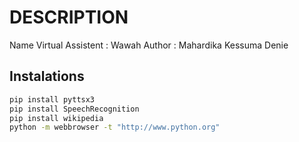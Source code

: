 # DESCRIPTION
Name Virtual Assistent : Wawah
Author : Mahardika Kessuma Denie

## Instalations

```bash
pip install pyttsx3
pip install SpeechRecognition
pip install wikipedia
python -m webbrowser -t "http://www.python.org"
```
